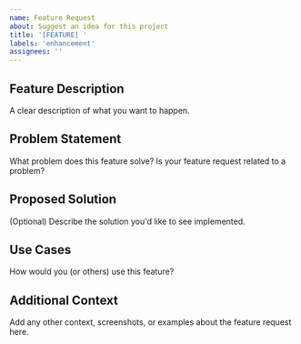 ```yaml
---
name: Feature Request
about: Suggest an idea for this project
title: '[FEATURE] '
labels: 'enhancement'
assignees: ''
---
```


## Feature Description

A clear description of what you want to happen.

## Problem Statement

What problem does this feature solve? Is your feature request related to a problem?

## Proposed Solution

(Optional) Describe the solution you'd like to see implemented.

## Use Cases

How would you (or others) use this feature?

## Additional Context

Add any other context, screenshots, or examples about the feature request here.
